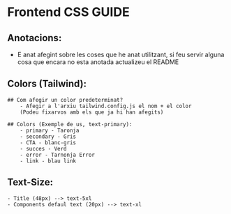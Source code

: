 # Frontend CSS GUIDE 
## Anotacions:
 -  E anat afegint sobre les coses que he anat utilitzant, si feu servir alguna cosa que encara no esta anotada actualizeu el README


## Colors (Tailwind):
    ## Com afegir un color predeterminat?
        - Afegir a l'arxiu tailwind.config.js el nom + el color 
        (Podeu fixarvos amb els que ja hi han afegits)
        
    ## Colors (Exemple de us, text-primary):
        - primary - Taronja
        - secondary - Gris
        - CTA - blanc-gris
        - succes - Verd
        - error - Tarnonja Error
        - link - blau link

## Text-Size:
    - Title (48px) --> text-5xl	
    - Components defaul text (20px) --> text-xl	